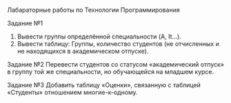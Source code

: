 Лабараторные работы по Технологии Программирования

Задание №1
  1.	Вывести группы определённой специальности (A, It…).
  2.	Вывести таблицу: Группы, количество студентов (не отчисленных и не находящихся в академическом отпуске).
  
Задание №2
  Перевести студентов со статусом «академический отпуск» в группу той же специальности, но обучающейся на младшем курсе.
  
Задание №3
  Добавить таблицу «Оценки», связанную с таблицей «Студенты» отношением многие-к-одному.
 

